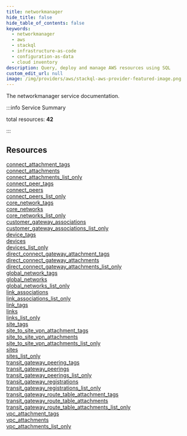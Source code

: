 ```yaml
---
title: networkmanager
hide_title: false
hide_table_of_contents: false
keywords:
  - networkmanager
  - aws
  - stackql
  - infrastructure-as-code
  - configuration-as-data
  - cloud inventory
description: Query, deploy and manage AWS resources using SQL
custom_edit_url: null
image: /img/providers/aws/stackql-aws-provider-featured-image.png
---
```


The networkmanager service documentation.

:::info Service Summary

<div class="row">
<div class="providerDocColumn">
<span>total resources:&nbsp;<b>42</b></span><br />
</div>
</div>

:::

## Resources
<div class="row">
<div class="providerDocColumn">
<a href="/providers/aws/networkmanager/connect_attachment_tags/">connect_attachment_tags</a><br />
<a href="/providers/aws/networkmanager/connect_attachments/">connect_attachments</a><br />
<a href="/providers/aws/networkmanager/connect_attachments_list_only/">connect_attachments_list_only</a><br />
<a href="/providers/aws/networkmanager/connect_peer_tags/">connect_peer_tags</a><br />
<a href="/providers/aws/networkmanager/connect_peers/">connect_peers</a><br />
<a href="/providers/aws/networkmanager/connect_peers_list_only/">connect_peers_list_only</a><br />
<a href="/providers/aws/networkmanager/core_network_tags/">core_network_tags</a><br />
<a href="/providers/aws/networkmanager/core_networks/">core_networks</a><br />
<a href="/providers/aws/networkmanager/core_networks_list_only/">core_networks_list_only</a><br />
<a href="/providers/aws/networkmanager/customer_gateway_associations/">customer_gateway_associations</a><br />
<a href="/providers/aws/networkmanager/customer_gateway_associations_list_only/">customer_gateway_associations_list_only</a><br />
<a href="/providers/aws/networkmanager/device_tags/">device_tags</a><br />
<a href="/providers/aws/networkmanager/devices/">devices</a><br />
<a href="/providers/aws/networkmanager/devices_list_only/">devices_list_only</a><br />
<a href="/providers/aws/networkmanager/direct_connect_gateway_attachment_tags/">direct_connect_gateway_attachment_tags</a><br />
<a href="/providers/aws/networkmanager/direct_connect_gateway_attachments/">direct_connect_gateway_attachments</a><br />
<a href="/providers/aws/networkmanager/direct_connect_gateway_attachments_list_only/">direct_connect_gateway_attachments_list_only</a><br />
<a href="/providers/aws/networkmanager/global_network_tags/">global_network_tags</a><br />
<a href="/providers/aws/networkmanager/global_networks/">global_networks</a><br />
<a href="/providers/aws/networkmanager/global_networks_list_only/">global_networks_list_only</a><br />
<a href="/providers/aws/networkmanager/link_associations/">link_associations</a>
</div>
<div class="providerDocColumn">
<a href="/providers/aws/networkmanager/link_associations_list_only/">link_associations_list_only</a><br />
<a href="/providers/aws/networkmanager/link_tags/">link_tags</a><br />
<a href="/providers/aws/networkmanager/links/">links</a><br />
<a href="/providers/aws/networkmanager/links_list_only/">links_list_only</a><br />
<a href="/providers/aws/networkmanager/site_tags/">site_tags</a><br />
<a href="/providers/aws/networkmanager/site_to_site_vpn_attachment_tags/">site_to_site_vpn_attachment_tags</a><br />
<a href="/providers/aws/networkmanager/site_to_site_vpn_attachments/">site_to_site_vpn_attachments</a><br />
<a href="/providers/aws/networkmanager/site_to_site_vpn_attachments_list_only/">site_to_site_vpn_attachments_list_only</a><br />
<a href="/providers/aws/networkmanager/sites/">sites</a><br />
<a href="/providers/aws/networkmanager/sites_list_only/">sites_list_only</a><br />
<a href="/providers/aws/networkmanager/transit_gateway_peering_tags/">transit_gateway_peering_tags</a><br />
<a href="/providers/aws/networkmanager/transit_gateway_peerings/">transit_gateway_peerings</a><br />
<a href="/providers/aws/networkmanager/transit_gateway_peerings_list_only/">transit_gateway_peerings_list_only</a><br />
<a href="/providers/aws/networkmanager/transit_gateway_registrations/">transit_gateway_registrations</a><br />
<a href="/providers/aws/networkmanager/transit_gateway_registrations_list_only/">transit_gateway_registrations_list_only</a><br />
<a href="/providers/aws/networkmanager/transit_gateway_route_table_attachment_tags/">transit_gateway_route_table_attachment_tags</a><br />
<a href="/providers/aws/networkmanager/transit_gateway_route_table_attachments/">transit_gateway_route_table_attachments</a><br />
<a href="/providers/aws/networkmanager/transit_gateway_route_table_attachments_list_only/">transit_gateway_route_table_attachments_list_only</a><br />
<a href="/providers/aws/networkmanager/vpc_attachment_tags/">vpc_attachment_tags</a><br />
<a href="/providers/aws/networkmanager/vpc_attachments/">vpc_attachments</a><br />
<a href="/providers/aws/networkmanager/vpc_attachments_list_only/">vpc_attachments_list_only</a>
</div>
</div>